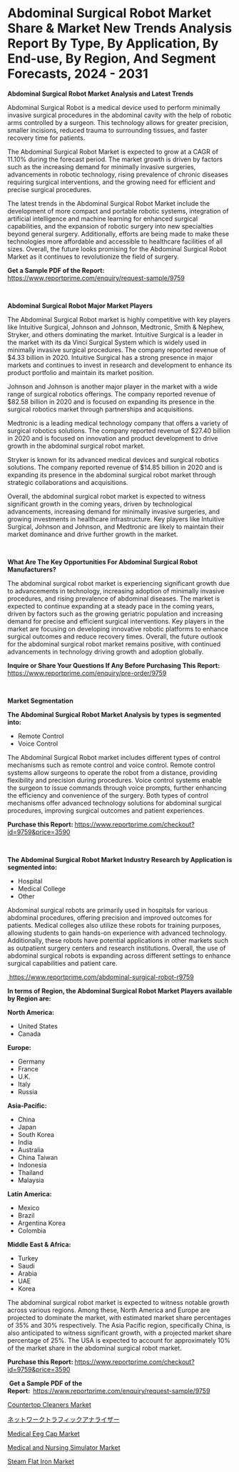 <p><h1>Abdominal Surgical Robot Market Share & Market New Trends Analysis Report By Type, By Application, By End-use, By Region, And Segment Forecasts, 2024 - 2031</h1></p><p><strong>Abdominal Surgical Robot Market Analysis and Latest Trends</strong></p>
<p><p>Abdominal Surgical Robot is a medical device used to perform minimally invasive surgical procedures in the abdominal cavity with the help of robotic arms controlled by a surgeon. This technology allows for greater precision, smaller incisions, reduced trauma to surrounding tissues, and faster recovery time for patients.</p><p>The Abdominal Surgical Robot Market is expected to grow at a CAGR of 11.10% during the forecast period. The market growth is driven by factors such as the increasing demand for minimally invasive surgeries, advancements in robotic technology, rising prevalence of chronic diseases requiring surgical interventions, and the growing need for efficient and precise surgical procedures.</p><p>The latest trends in the Abdominal Surgical Robot Market include the development of more compact and portable robotic systems, integration of artificial intelligence and machine learning for enhanced surgical capabilities, and the expansion of robotic surgery into new specialties beyond general surgery. Additionally, efforts are being made to make these technologies more affordable and accessible to healthcare facilities of all sizes. Overall, the future looks promising for the Abdominal Surgical Robot Market as it continues to revolutionize the field of surgery.</p></p>
<p><strong>Get a Sample PDF of the Report:&nbsp;</strong> <a href="https://www.reportprime.com/enquiry/request-sample/9759">https://www.reportprime.com/enquiry/request-sample/9759</a></p>
<p>&nbsp;</p>
<p><strong>Abdominal Surgical Robot Major Market Players</strong></p>
<p><p>The Abdominal Surgical Robot market is highly competitive with key players like Intuitive Surgical, Johnson and Johnson, Medtronic, Smith & Nephew, Stryker, and others dominating the market. Intuitive Surgical is a leader in the market with its da Vinci Surgical System which is widely used in minimally invasive surgical procedures. The company reported revenue of $4.33 billion in 2020. Intuitive Surgical has a strong presence in major markets and continues to invest in research and development to enhance its product portfolio and maintain its market position.</p><p>Johnson and Johnson is another major player in the market with a wide range of surgical robotics offerings. The company reported revenue of $82.58 billion in 2020 and is focused on expanding its presence in the surgical robotics market through partnerships and acquisitions.</p><p>Medtronic is a leading medical technology company that offers a variety of surgical robotics solutions. The company reported revenue of $27.40 billion in 2020 and is focused on innovation and product development to drive growth in the abdominal surgical robot market.</p><p>Stryker is known for its advanced medical devices and surgical robotics solutions. The company reported revenue of $14.85 billion in 2020 and is expanding its presence in the abdominal surgical robot market through strategic collaborations and acquisitions.</p><p>Overall, the abdominal surgical robot market is expected to witness significant growth in the coming years, driven by technological advancements, increasing demand for minimally invasive surgeries, and growing investments in healthcare infrastructure. Key players like Intuitive Surgical, Johnson and Johnson, and Medtronic are likely to maintain their market dominance and drive further growth in the market.</p></p>
<p>&nbsp;</p>
<p><strong>What Are The Key Opportunities For Abdominal Surgical Robot Manufacturers?</strong></p>
<p><p>The abdominal surgical robot market is experiencing significant growth due to advancements in technology, increasing adoption of minimally invasive procedures, and rising prevalence of abdominal diseases. The market is expected to continue expanding at a steady pace in the coming years, driven by factors such as the growing geriatric population and increasing demand for precise and efficient surgical interventions. Key players in the market are focusing on developing innovative robotic platforms to enhance surgical outcomes and reduce recovery times. Overall, the future outlook for the abdominal surgical robot market remains positive, with continued advancements in technology driving growth and adoption globally.</p></p>
<p><strong>Inquire or Share Your Questions If Any Before Purchasing This Report:</strong> <a href="https://www.reportprime.com/enquiry/pre-order/9759">https://www.reportprime.com/enquiry/pre-order/9759</a></p>
<p>&nbsp;</p>
<p><strong>Market Segmentation</strong></p>
<p><strong>The Abdominal Surgical Robot Market Analysis by types is segmented into:</strong></p>
<p><ul><li>Remote Control</li><li>Voice Control</li></ul></p>
<p><p>The Abdominal Surgical Robot market includes different types of control mechanisms such as remote control and voice control. Remote control systems allow surgeons to operate the robot from a distance, providing flexibility and precision during procedures. Voice control systems enable the surgeon to issue commands through voice prompts, further enhancing the efficiency and convenience of the surgery. Both types of control mechanisms offer advanced technology solutions for abdominal surgical procedures, improving surgical outcomes and patient experiences.</p></p>
<p><strong>Purchase this Report:&nbsp;</strong><a href="https://www.reportprime.com/checkout?id=9759&price=3590">https://www.reportprime.com/checkout?id=9759&price=3590</a></p>
<p>&nbsp;</p>
<p><strong>The Abdominal Surgical Robot Market Industry Research by Application is segmented into:</strong></p>
<p><ul><li>Hospital</li><li>Medical College</li><li>Other</li></ul></p>
<p><p>Abdominal surgical robots are primarily used in hospitals for various abdominal procedures, offering precision and improved outcomes for patients. Medical colleges also utilize these robots for training purposes, allowing students to gain hands-on experience with advanced technology. Additionally, these robots have potential applications in other markets such as outpatient surgery centers and research institutions. Overall, the use of abdominal surgical robots is expanding across different settings to enhance surgical capabilities and patient care.</p></p>
<p><a href="https://www.reportprime.com/abdominal-surgical-robot-r9759">&nbsp;https://www.reportprime.com/abdominal-surgical-robot-r9759</a></p>
<p><strong>In terms of Region, the Abdominal Surgical Robot Market Players available by Region are:</strong></p>
<p>
    <p> <strong> North America: </strong>
        <ul>
            <li>United States</li>
            <li>Canada</li>
        </ul>
        </p> 
    <p> <strong> Europe: </strong>
        <ul>
            <li>Germany</li>
            <li>France</li>
            <li>U.K.</li>
            <li>Italy</li>
            <li>Russia</li>
        </ul>
        </p> 
    <p> <strong> Asia-Pacific: </strong>
        <ul>
            <li>China</li>
            <li>Japan</li>
            <li>South Korea</li>
            <li>India</li>
            <li>Australia</li>
            <li>China Taiwan</li>
            <li>Indonesia</li>
            <li>Thailand</li>
            <li>Malaysia</li>
        </ul>
        </p> 
    <p> <strong> Latin America: </strong>
        <ul>
            <li>Mexico</li>
            <li>Brazil</li>
            <li>Argentina Korea</li>
            <li>Colombia</li>
        </ul>
        </p> 
    <p> <strong> Middle East & Africa: </strong>
        <ul>
            <li>Turkey</li>
            <li>Saudi</li>
            <li>Arabia</li>
            <li>UAE</li>
            <li>Korea</li>
        </ul>
    </p>
    </p>
<p><p>The abdominal surgical robot market is expected to witness notable growth across various regions. Among these, North America and Europe are projected to dominate the market, with estimated market share percentages of 35% and 30% respectively. The Asia Pacific region, specifically China, is also anticipated to witness significant growth, with a projected market share percentage of 25%. The USA is expected to account for approximately 10% of the market share in the abdominal surgical robot market.</p></p>
<p><strong>Purchase this Report: </strong><a href="https://www.reportprime.com/checkout?id=9759&price=3590">https://www.reportprime.com/checkout?id=9759&price=3590</a></p>
<p>&nbsp;<strong>Get a Sample PDF of the Report:&nbsp;&nbsp;</strong><a href="https://www.reportprime.com/enquiry/request-sample/9759">https://www.reportprime.com/enquiry/request-sample/9759</a></p>
<p><strong></strong></p>
<p><p><a href="https://issuu.com/reportprime-2/docs/countertop-cleaners-market-size-2030.pptx">Countertop Cleaners Market</a></p><p><a href="https://github.com/decker5351/Market-Research-Report-List-1/blob/main/173086678900.md">ネットワークトラフィックアナライザー</a></p><p><a href="https://github.com/maudAbbott7/Market-Research-Report-List-1/blob/main/medical-eeg-cap-market.md">Medical Eeg Cap Market</a></p><p><a href="https://github.com/MaraKoelpin2023/Market-Research-Report-List-1/blob/main/medical-and-nursing-simulator-market.md">Medical and Nursing Simulator Market</a></p><p><a href="https://issuu.com/reportprime-2/docs/steam-flat-iron-market-size-2030.pptx">Steam Flat Iron Market</a></p></p>